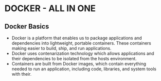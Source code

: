 # DOCKER - ALL IN ONE
## Docker Basics
* Docker is a platform that enables us to package applications and dependencies into lightweight, portable containers. These containers making easier to build, ship, and run applications.
* Docker uses contenarization technology which allows applications and their dependencies to be isolated from the hosts environment.
* Containers are built from Docker images, which contain everything needed to run an application, including code, libraries, and system tools with their.
